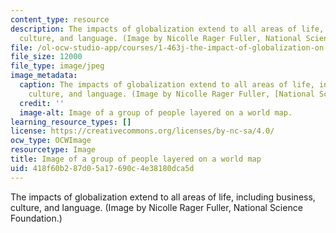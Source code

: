 ```yaml
---
content_type: resource
description: The impacts of globalization extend to all areas of life, including business,
  culture, and language. (Image by Nicolle Rager Fuller, National Science Foundation.)
file: /ol-ocw-studio-app/courses/1-463j-the-impact-of-globalization-on-the-built-environment-fall-2009/418f60b287d05a17690c4e38180dca5d_1-463jf09-th.jpg
file_size: 12000
file_type: image/jpeg
image_metadata:
  caption: The impacts of globalization extend to all areas of life, including business,
    culture, and language. (Image by Nicolle Rager Fuller, [National Science Foundation](http://www.nsf.gov/).)
  credit: ''
  image-alt: Image of a group of people layered on a world map.
learning_resource_types: []
license: https://creativecommons.org/licenses/by-nc-sa/4.0/
ocw_type: OCWImage
resourcetype: Image
title: Image of a group of people layered on a world map
uid: 418f60b2-87d0-5a17-690c-4e38180dca5d
---
```

The impacts of globalization extend to all areas of life, including business, culture, and language. (Image by Nicolle Rager Fuller, National Science Foundation.)